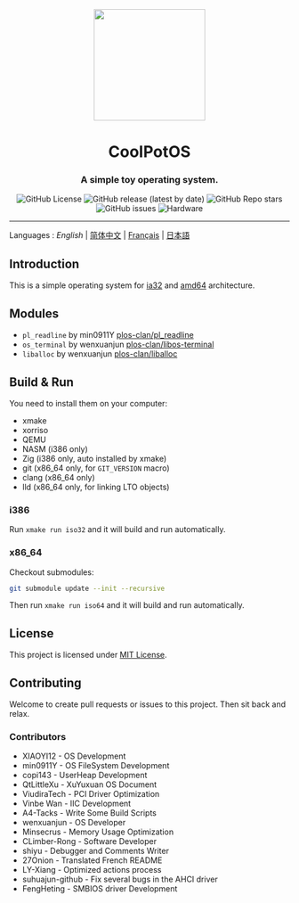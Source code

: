 <div align="center">
<img height="200px" src="https://github.com/user-attachments/assets/9542ad95-0f48-43ad-9617-a750db84e907" />

<h1 align="center">CoolPotOS</h1>
<h3>A simple toy operating system.</h3>

<img alt="GitHub License" src="https://img.shields.io/github/license/plos-clan/CoolPotOS?style=flat-square"/>
<img alt="GitHub release (latest by date)" src="https://img.shields.io/github/v/release/plos-clan/CoolPotOS?style=flat-square"/>
<img alt="GitHub Repo stars" src="https://img.shields.io/github/stars/plos-clan/CoolPotOS?style=flat-square"/>
<img alt="GitHub issues" src="https://img.shields.io/github/issues/plos-clan/CoolPotOS?style=flat-square"/>
<img alt="Hardware" src="https://img.shields.io/badge/Hardware-i386_x64-blue?style=flat-square"/>
</div>

---

Languages
: *English*
| [简体中文](readme/README-zh-CN.md)
| [Français](readme/README-fr-FR.md)
| [日本語](readme/README-ja-JP.md)

## Introduction

This is a simple operating system for [ia32](https://en.wikipedia.org/wiki/IA-32) and [amd64](https://en.wikipedia.org/wiki/X86-64) architecture.

## Modules

- `pl_readline` by min0911Y [plos-clan/pl_readline](https://github.com/plos-clan/pl_readline)
- `os_terminal` by wenxuanjun [plos-clan/libos-terminal](https://github.com/plos-clan/libos-terminal)
- `liballoc` by wenxuanjun [plos-clan/liballoc](https://github.com/plos-clan/liballoc)

## Build & Run

You need to install them on your computer:

- xmake
- xorriso
- QEMU
- NASM (i386 only)
- Zig (i386 only, auto installed by xmake)
- git (x86_64 only, for `GIT_VERSION` macro)
- clang (x86_64 only)
- lld (x86_64 only, for linking LTO objects)

### i386

Run `xmake run iso32` and it will build and run automatically.

### x86_64

Checkout submodules:

```bash
git submodule update --init --recursive
```

Then run `xmake run iso64` and it will build and run automatically.

## License

This project is licensed under [MIT License](LICENSE).

## Contributing

Welcome to create pull requests or issues to this project. Then sit back and relax.

### Contributors

- XIAOYI12 - OS Development
- min0911Y - OS FileSystem Development
- copi143 - UserHeap Development
- QtLittleXu - XuYuxuan OS Document
- ViudiraTech - PCI Driver Optimization
- Vinbe Wan - IIC Development
- A4-Tacks - Write Some Build Scripts
- wenxuanjun - OS Developer
- Minsecrus - Memory Usage Optimization
- CLimber-Rong - Software Developer
- shiyu - Debugger and Comments Writer
- 27Onion - Translated French README
- LY-Xiang - Optimized actions process
- suhuajun-github - Fix several bugs in the AHCI driver
- FengHeting - SMBIOS driver Development
